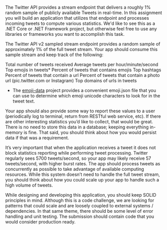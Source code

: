 The Twitter API provides a stream endpoint that delivers a roughly 1% random sample of publicly available Tweets in real-time. In this assignment you will build an application that utilizes that endpoint and processes incoming tweets to compute various statistics. We'd like to see this as a .NET Core or .NET Framework project, but otherwise feel free to use any libraries or frameworks you want to accomplish this task.

The Twitter API v2 sampled stream endpoint provides a random sample of approximately 1% of the full tweet stream. Your app should consume this sample stream and keep track of the following:

Total number of tweets received 
Average tweets per hour/minute/second
Top emojis in tweets*
Percent of tweets that contains emojis
Top hashtags
Percent of tweets that contain a url
Percent of tweets that contain a photo url (pic.twitter.com or Instagram)
Top domains of urls in tweets
* The [emoji-data](https://github.com/iamcal/emoji-data) project provides a convenient emoji.json file that you can use to determine which emoji unicode characters to look for in the tweet text.

Your app should also provide some way to report these values to a user (periodically log to terminal, return from RESTful web service, etc). If there are other interesting statistics you’d like to collect, that would be great. There is no need to store this data in a database; keeping everything in-memory is fine. That said, you should think about how you would persist data if that was a requirement.

It’s very important that when the application receives a tweet it does not block statistics reporting while performing tweet processing. Twitter regularly sees 5700 tweets/second, so your app may likely receive 57 tweets/second, with higher burst rates. The app should process tweets as concurrently as possible to take advantage of available computing resources. While this system doesn’t need to handle the full tweet stream, you should think about how you could scale up your app to handle such a high volume of tweets.

While designing and developing this application, you should keep SOLID principles in mind. Although this is a code challenge, we are looking for patterns that could scale and are loosely coupled to external systems / dependencies. In that same theme, there should be some level of error handling and unit testing. The submission should contain code that you would consider production ready.
